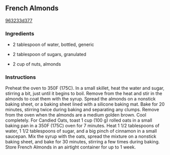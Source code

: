 ## French Almonds

[963233d377](http://www.epicurious.com/recipes/food/views/french-almonds-379985)

### Ingredients

 - 2 tablespoon of water, bottled, generic

 - 2 tablespoon of sugars, granulated

 - 2 cup of nuts, almonds

### Instructions

Preheat the oven to 350F (175C). In a small skillet, heat the water and sugar, stirring a bit, just until it begins to boil. Remove from the heat and stir in the almonds to coat them with the syrup. Spread the almonds on a nonstick baking sheet, or a baking sheet lined with a silicone baking mat. Bake for 20 minutes, stirring twice during baking and separating any clumps. Remove from the oven when the almonds are a medium golden brown. Cool completely. For Candied Oats, toast 1 cup (100 g) rolled oats in a small baking pan in a 350F (175C) oven for 7 minutes. Heat 1 1/2 tablespoons of water, 1 1/2 tablespoons of sugar, and a big pinch of cinnamon in a small saucepan. Mix the syrup with the oats, spread the mixture on a nonstick baking sheet, and bake for 30 minutes, stirring a few times during baking. Store French Almonds in an airtight container for up to 1 week.